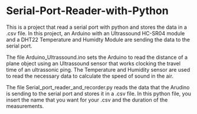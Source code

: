 # Serial-Port-Reader-with-Python
This is a project that read a serial port with python and stores the data in a .csv file.
In this project, an Arduino with an Ultrassound HC-SR04 module and a DHT22 Temperature and Humidty Module are sending the data to the serial port.

The file Arduino_Ultrassound.ino sets the Arduino to read the distance of a plane object using an Ultrassound sensor that works clocking the travel time of an ultrassonic ping.
The Temperature and Humidity sensor are used to read the necessary data to calculate the speed of sound in the air.

The file Serial_port_reader_and_recorder.py reads the data that the Arudino is sending to the serial port and stores it in a .csv file.
In this python file, you insert the name that you want for your .csv and the duration of the measurements.
